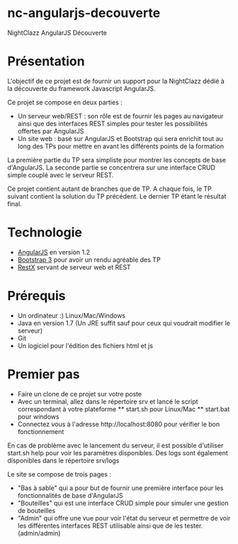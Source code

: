 nc-angularjs-decouverte
=======================

NightClazz AngularJS Découverte

Présentation
============

L'objectif de ce projet est de fournir un support pour la NightClazz dédié à la découverte du framework Javascript AngularJS.

Ce projet se compose en deux parties :
 * Un serveur web/REST : son rôle est de fournir les pages au navigateur ainsi que des interfaces REST simples pour tester les possibilités offertes par AngularJS
 * Un site web : basé sur AngularJS et Bootstrap qui sera enrichit tout au long des TPs pour mettre en avant les différents points de la formation

La première partie du TP sera simpliste pour montrer les concepts de base d'AngularJS.
La seconde partie se concentrera sur une interface CRUD simple couplé avec le serveur REST.

Ce projet contient autant de branches que de TP. A chaque fois, le TP suivant contient la solution du TP précédent. Le dernier TP étant le résultat final.

Technologie
===========

* [AngularJS](http://angularjs.org/) en version 1.2
* [Bootstrap 3](http://getbootstrap.com/) pour avoir un rendu agréable des TP
* [RestX](http://restx.io/) servant de serveur web et REST

Prérequis
=========

* Un ordinateur :) Linux/Mac/Windows
* Java en version 1.7 (Un JRE suffit sauf pour ceux qui voudrait modifier le serveur)
* Git
* Un logiciel pour l'édition des fichiers html et js

Premier pas
===========

* Faire un clone de ce projet sur votre poste
* Avec un terminal, allez dans le répertoire srv et lancé le script correspondant à votre plateforme
** start.sh pour Linux/Mac
** start.bat pour windows
* Connectez vous à l'adresse http://localhost:8080 pour vérifier le bon fonctionnement

En cas de problème avec le lancement du serveur, il est possible d'utiliser start.sh help pour voir les paramètres disponibles.
Des logs sont également disponibles dans le répertoire srv/logs

Le site se compose de trois pages :
* "Bas à sable" qui a pour but de fournir une première interface pour les fonctionnalités de base d'AngularJS
* "Bouteilles" qui est une interface CRUD simple pour simuler une gestion de bouteilles
* "Admin" qui offre une vue pour voir l'état du serveur et permettre de voir les différentes interfaces REST utilisable ainsi que de les tester. (admin/admin)